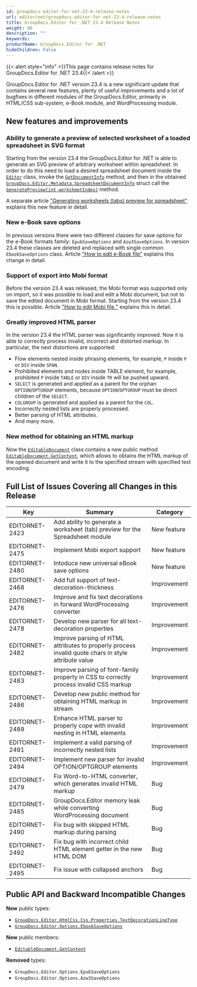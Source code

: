 ```yaml
---
id: groupdocs-editor-for-net-23-4-release-notes
url: editor/net/groupdocs-editor-for-net-23-4-release-notes
title: GroupDocs.Editor for .NET 23.4 Release Notes
weight: 90
description: ""
keywords: 
productName: GroupDocs.Editor for .NET
hideChildren: False
---
```

{{< alert style="info" >}}This page contains release notes for GroupDocs.Editor for .NET 23.4{{< /alert >}}

GroupDocs.Editor for .NET version 23.4 is a new significant update that contains several new features, plenty of useful improvements and a lot of bugfixes in different modules of the GroupDocs.Editor, primarily in HTML/CSS sub-system, e-Book module, and WordProcessing module.

## New features and improvements

### Ability to generate a preview of selected worksheet of a loaded spreadsheet in SVG format

Starting from the version 23.4 the GroupDocs.Editor for .NET is able to generate an SVG preview of arbitrary worksheet within spreadsheet. In order to do this need to load a desired spreadsheet document inside the [`Editor`](https://reference.groupdocs.com/editor/net/groupdocs.editor/editor/) class, invoke the [`GetDocumentInfo`](https://reference.groupdocs.com/editor/net/groupdocs.editor/editor/getdocumentinfo/) method, and then in the obtained [`GroupDocs.Editor.Metadata.SpreadsheetDocumentInfo`](https://reference.groupdocs.com/editor/net/groupdocs.editor.metadata/spreadsheetdocumentinfo/) struct call the [`GeneratePreview(int worksheetIndex)`](https://reference.groupdocs.com/editor/net/groupdocs.editor.metadata/spreadsheetdocumentinfo/generatepreview/) method.

A separate article ["Generating worksheets (tabs) preview for spreadsheet"](https://docs.groupdocs.com/editor/net/generating-worksheets-preview-for-spreadsheet) explains this new feature in detail.

### New e-Book save options

In previous versions there were two different classes for save options for the e-Book formats family: `EpubSaveOptions` and `Azw3SaveOptions`. In version 23.4 these classes are deleted and replaced with single common `EbookSaveOptions` class. Article ["How to edit e-Book file"](https://docs.groupdocs.com/editor/net/how-to-edit-ebook/) explains this change in detail.

### Support of export into Mobi format

Before the version 23.4 was released, the Mobi format was supported only on import, so it was possible to load and edit a Mobi document, but not to save the edited document in Mobi format. Starting from the version 23.4 this is possible. Article ["How to edit Mobi file "](https://docs.groupdocs.com/editor/net/how-to-edit-mobi-file/) explains this in detail.

### Greatly improved HTML parser

In the version 23.4 the HTML parser was significantly improved. Now it is able to correctly process invalid, incorrect and distorted markup. In particular, the next distortions are supported:
- Flow elements nested inside phrasing elements, for example, `P` inside `P` or `DIV` inside `SPAN`.
- Prohibited elements and nodes inside TABLE element, for example, prohibited `P` inside `TABLE` or `DIV` inside `TR` will be pushed upward.
- `SELECT` is generated and applied as a parent for the orphan `OPTION`/`OPTGROUP` elements, because `OPTION`/`OPTGROUP` must be direct children of the `SELECT`.
- `COLGROUP` is generated and applied as a parent for the `COL`.
- Incorrectly nested lists are properly processed.
- Better parsing of HTML attributes.
- And many more.

### New method for obtaining an HTML markup

Now the [`EditableDocument`](https://reference.groupdocs.com/editor/net/groupdocs.editor/editabledocument/) class contains a new public method [`EditableDocument.GetContent`](https://reference.groupdocs.com/editor/net/groupdocs.editor/editabledocument/getcontent/#getcontent_2), which allows to obtains the HTML markup of the opened document and write it to the specified stream with specified text encoding.

## Full List of Issues Covering all Changes in this Release

| Key | Summary | Category |
| --- | --- | --- |
| EDITORNET-2423 | Add ability to generate a worksheet (tab) preview for the Spreadsheet module | New feature |
| EDITORNET-2475 | Implement Mobi export support | New feature |
| EDITORNET-2480 | Intoduce new universal eBook save options | New feature |
| EDITORNET-2468 | Add full support of text-decoration-thickness | Improvement |
| EDITORNET-2476 | Improve and fix text decorations in forward WordProcessing converter | Improvement |
| EDITORNET-2478 | Develop new parser for all text-decoration properties | Improvement |
| EDITORNET-2482 | Improve parsing of HTML attributes to properly process invalid quote chars in style attribute value | Improvement |
| EDITORNET-2483 | Improve parsing of font-family property in CSS to correctly process invalid CSS markup | Improvement |
| EDITORNET-2486 | Develop new public method for obtaining HTML markup in stream | Improvement |
| EDITORNET-2489 | Enhance HTML parser to properly cope with invalid nesting in HTML elements | Improvement |
| EDITORNET-2491 | Implement a valid parsing of incorrectly nested lists | Improvement |
| EDITORNET-2494 | Implement new parser for invalid OPTION/OPTGROUP elements | Improvement |
| EDITORNET-2479 | Fix Word-to-HTML converter, which generates invalid HTML markup | Bug |
| EDITORNET-2485 | GroupDocs.Editor memory leak while converting WordProcessing document | Bug |
| EDITORNET-2490 | Fix bug with skipped HTML markup during parsing | Bug |
| EDITORNET-2492 | Fix bug with incorrect child HTML element getter in the new HTML DOM | Bug |
| EDITORNET-2495 | Fix issue with collapsed anchors | Bug |


## Public API and Backward Incompatible Changes

**New** public types:
- [`GroupDocs.Editor.HtmlCss.Css.Properties.TextDecorationLineType`](https://reference.groupdocs.com/editor/net/groupdocs.editor.htmlcss.css.properties/textdecorationlinetype/)
- [`GroupDocs.Editor.Options.EbookSaveOptions`](https://reference.groupdocs.com/editor/net/groupdocs.editor.options/ebooksaveoptions/)

**New** public members:
- [`EditableDocument.GetContent`](https://reference.groupdocs.com/editor/net/groupdocs.editor/editabledocument/getcontent/#getcontent_2)

**Removed** types:
- `GroupDocs.Editor.Options.EpubSaveOptions`
- `GroupDocs.Editor.Options.Azw3SaveOptions`
